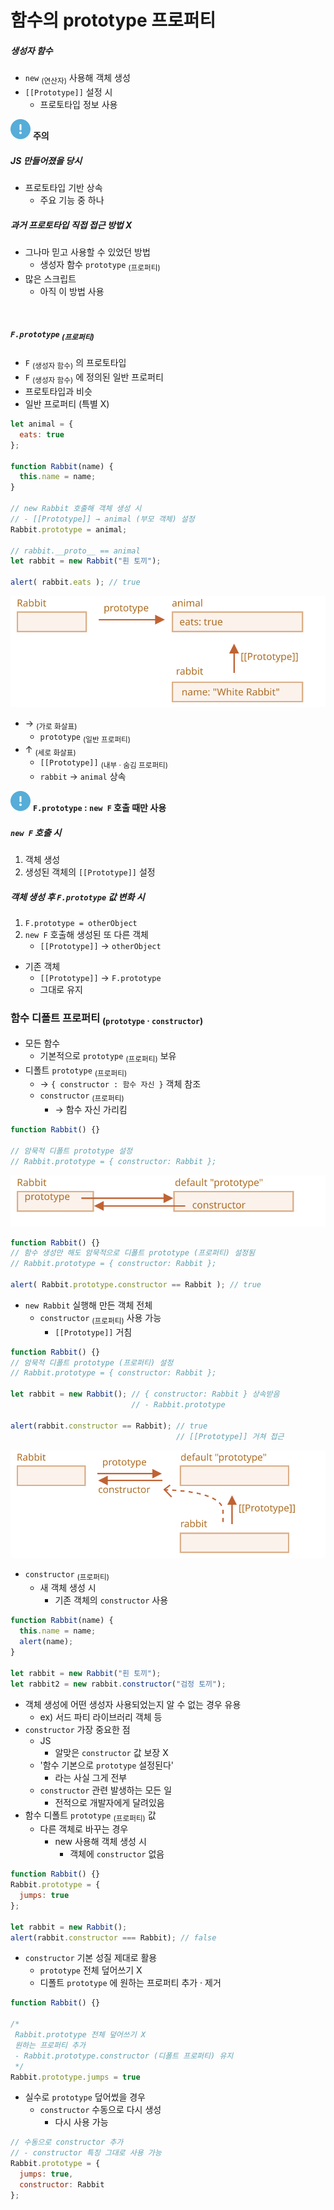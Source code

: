 함수의 prototype 프로퍼티
========================

##### 생성자 함수
- `new` <sub>(연산자)</sub> 사용해 객체 생성
- `[[Prototype]]` 설정 시
  - 프로토타입 정보 사용

<img class="icon" src="../../images/commons/icons/circle-exclamation-solid.svg" /> **주의**

##### JS 만들어졌을 당시
- 프로토타입 기반 상속
  - 주요 기능 중 하나

##### 과거 프로토타입 직접 접근 방법 X
- 그나마 믿고 사용할 수 있었던 방법
  - 생성자 함수 `prototype` <sub>(프로퍼티)</sub>
- 많은 스크립트
  - 아직 이 방법 사용

<br />

##### `F.prototype` <sub>(프로퍼티)</sub>
- `F` <sub>(생성자 함수)</sub> 의 프로토타입
- `F` <sub>(생성자 함수)</sub> 에 정의된 일반 프로퍼티
- 프로토타입과 비슷
- 일반 프로퍼티 (특별 X)
```javascript
let animal = {
  eats: true
};

function Rabbit(name) {
  this.name = name;
}

// new Rabbit 호출해 객체 생성 시
// - [[Prototype]] → animal (부모 객체) 설정
Rabbit.prototype = animal;

// rabbit.__proto__ == animal
let rabbit = new Rabbit("흰 토끼");

alert( rabbit.eats ); // true
```

![proto-constructor-animal-rabbit](../../images/08/02/proto-constructor-animal-rabbit.svg)

- → <sub>(가로 화살표)</sub>
  - `prototype` <sub>(일반 프로퍼티)</sub>
- ↑ <sub>(세로 화살표)</sub>
  - `[[Prototype]]` <sub>(내부 · 숨김 프로퍼티)</sub>
  - `rabbit` → `animal` 상속

<img class="icon" src="../../images/commons/icons/circle-exclamation-solid.svg" /> **`F.prototype` : `new F` 호출 때만 사용**

##### `new F` 호출 시
1. 객체 생성
2. 생성된 객체의 `[[Prototype]]` 설정

##### 객체 생성 후 `F.prototype` 값 변화 시
1. `F.prototype = otherObject`
2. `new F` 호출해 생성된 또 다른 객체
    - `[[Prototype]]` → `otherObject`
- 기존 객체
  - `[[Prototype]]` → `F.prototype`
  - 그대로 유지

### 함수 디폴트 프로퍼티 <sub>(`prototype` · `constructor`)</sub>
- 모든 함수
  - 기본적으로 `prototype` <sub>(프로퍼티)</sub> 보유
- 디폴트 `prototype` <sub>(프로퍼티)</sub>
  - → `{ constructor : 함수 자신 }` 객체 참조
  - `constructor` <sub>(프로퍼티)</sub>
    - → 함수 자신 가리킴
```javascript
function Rabbit() {}

// 암묵적 디폴트 prototype 설정
// Rabbit.prototype = { constructor: Rabbit };
```

![function-prototype-constructor](../../images/08/02/function-prototype-constructor.svg)

```javascript
function Rabbit() {}
// 함수 생성만 해도 암묵적으로 디폴트 prototype (프로퍼티) 설정됨
// Rabbit.prototype = { constructor: Rabbit };

alert( Rabbit.prototype.constructor == Rabbit ); // true
```
- `new Rabbit` 실행해 만든 객체 전체
  - `constructor` <sub>(프로퍼티)</sub> 사용 가능
    - `[[Prototype]]` 거침
```javascript
function Rabbit() {}
// 암묵적 디폴트 prototype (프로퍼티) 설정
// Rabbit.prototype = { constructor: Rabbit };

let rabbit = new Rabbit(); // { constructor: Rabbit } 상속받음
                           // - Rabbit.prototype

alert(rabbit.constructor == Rabbit); // true
                                     // [[Prototype]] 거쳐 접근
```

![rabbit-prototype-constructor](../../images/08/02/rabbit-prototype-constructor.svg)

- `constructor` <sub>(프로퍼티)</sub>
  - 새 객체 생성 시
    - 기존 객체의 `constructor` 사용
```javascript
function Rabbit(name) {
  this.name = name;
  alert(name);
}

let rabbit = new Rabbit("흰 토끼");
let rabbit2 = new rabbit.constructor("검정 토끼");
```
- 객체 생성에 어떤 생성자 사용되었는지 알 수 없는 경우 유용
  - ex&#41; 서드 파티 라이브러리 객체 등
- `constructor` 가장 중요한 점
  - JS
    - 알맞은 `constructor` 값 보장 X
  - '함수 기본으로 `prototype` 설정된다'
    - 라는 사실 그게 전부
  - `constructor` 관련 발생하는 모든 일
    - 전적으로 개발자에게 달려있음
- 함수 디폴트 `prototype` <sub>(프로퍼티)</sub> 값
  - 다른 객체로 바꾸는 경우
    - new 사용해 객체 생성 시
      - 객체에 `constructor` 없음
```javascript
function Rabbit() {}
Rabbit.prototype = {
  jumps: true
};

let rabbit = new Rabbit();
alert(rabbit.constructor === Rabbit); // false
```
- `constructor` 기본 성질 제대로 활용
  - `prototype` 전체 덮어쓰기 X
  - 디폴트 `prototype` 에 원하는 프로퍼티 추가 · 제거
```javascript
function Rabbit() {}

/*
 Rabbit.prototype 전체 덮어쓰기 X
 원하는 프로퍼티 추가
 - Rabbit.prototype.constructor (디폴트 프로퍼티) 유지
 */
Rabbit.prototype.jumps = true
```
- 실수로 `prototype` 덮어썼을 경우
  - `constructor` 수동으로 다시 생성
    - 다시 사용 가능
```javascript
// 수동으로 constructor 추가
// - constructor 특징 그대로 사용 가능
Rabbit.prototype = {
  jumps: true,
  constructor: Rabbit
};
```

